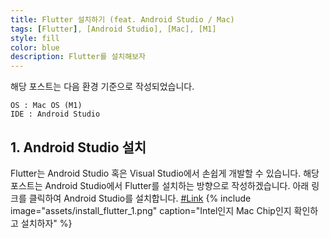 ```yaml
---
title: Flutter 설치하기 (feat. Android Studio / Mac)
tags: [Flutter], [Android Studio], [Mac], [M1]
style: fill
color: blue
description: Flutter를 설치해보자
---
```


해당 포스트는 다음 환경 기준으로 작성되었습니다.

```
OS : Mac OS (M1)
IDE : Android Studio
```

## 1. Android Studio 설치

Flutter는 Android Studio 혹은 Visual Studio에서 손쉽게 개발할 수 있습니다.
해당 포스트는 Android Studio에서 Flutter를 설치하는 방향으로 작성하겠습니다.
아래 링크를 클릭하여 Android Studio를 설치합니다.
[#Link](https://developer.android.com/studio)
{% include image="assets/install_flutter_1.png" caption="Intel인지 Mac Chip인지 확인하고 설치하자" %}
